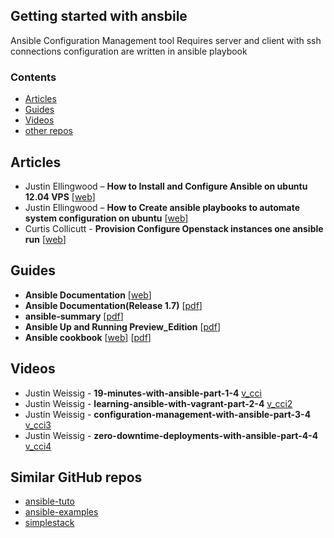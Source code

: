 ## Getting started with ansbile
Ansible
    Configuration Management tool
    Requires server and client with ssh connections
    configuration are written in ansible playbook

### Contents

* [Articles](#articles)
* [Guides](#guides)
* [Videos](#videos)
* [other repos](#similar-github-repos)





## Articles

* Justin Ellingwood – **How to Install and Configure Ansible on ubuntu 12.04 VPS** [[web][a_cb]]
* Justin Ellingwood – **How to Create ansible playbooks to automate system configuration on ubuntu** [[web][a_ar]]
* Curtis Collicutt  - **Provision Configure Openstack instances one ansible run**  [[web][a_aro]]


[a_cb]: https://www.digitalocean.com/community/tutorials/how-to-install-and-configure-ansible-on-an-ubuntu-12-04-vps
[a_ar]: https://www.digitalocean.com/community/tutorials/how-to-create-ansible-playbooks-to-automate-system-configuration-on-ubuntu
[a_aro]: http://serverascode.com//2014/08/19/provision-openstack-instances-with-ansible.html

## Guides

* **Ansible Documentation** [[web][g_cc]]
* **Ansible Documentation(Release 1.7)** [[pdf][g_cci_pdf]]
* **ansible-summary** [[pdf][g_cc_pdf]]
* **Ansible Up and Running Preview_Edition** [[pdf][up_pdf]]
* **Ansible cookbook** [[web][acb_web]] [[pdf][acb_pdf]]

[g_cci_pdf]: http://www-uxsup.csx.cam.ac.uk/~jw35/docs/ansible/ansible-docs-1.7.pdf
[g_cc_pdf]: http://www-uxsup.csx.cam.ac.uk/~jw35/docs/ansible/ansible-summary.pdf
[up_pdf]: http://www.beautyorange.com/wp-content/uploads/2015/03/Ansible_UaR_Preview_Edition.pdf
[g_cc]: http://docs.ansible.com/
[acb_web]: http://ansiblecookbook.com/
[acb_pdf]: http://ansiblecookbook.com/downloads/ansiblecookbook.en.pdf


## Videos

* Justin Weissig - **19-minutes-with-ansible-part-1-4** [v_cci]
* Justin Weissig - **learning-ansible-with-vagrant-part-2-4** [v_cci2]
* Justin Weissig - **configuration-management-with-ansible-part-3-4** [v_cci3]
* Justin Weissig - **zero-downtime-deployments-with-ansible-part-4-4** [v_cci4]

[v_cci]: https://sysadmincasts.com/episodes/43-19-minutes-with-ansible-part-1-4
[v_cci2]: https://sysadmincasts.com/episodes/45-learning-ansible-with-vagrant-part-2-4
[v_cci3]: https://sysadmincasts.com/episodes/46-configuration-management-with-ansible-part-3-4
[v_cci4]: https://sysadmincasts.com/episodes/47-zero-downtime-deployments-with-ansible-part-4-4


## Similar GitHub repos

* [ansible-tuto](https://github.com/leucos/ansible-tuto)
* [ansible-examples](https://github.com/ansible/ansible-examples)
* [simplestack](https://github.com/ccollicutt/simplestack)

